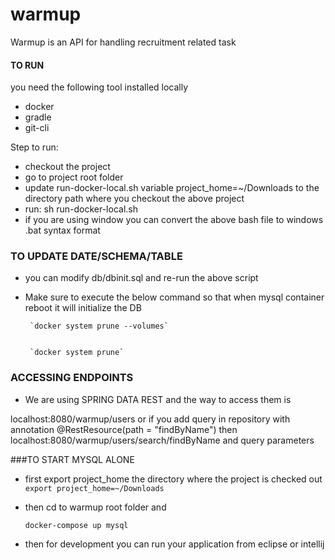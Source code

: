 # warmup 

Warmup is an API for handling recruitment related task

#### TO RUN
you need the following tool installed locally

* docker
* gradle
* git-cli

Step to run:

* checkout the project
* go to project root folder
* update run-docker-local.sh variable
   project_home=~/Downloads to the directory path where you checkout the above project
* run:
   sh run-docker-local.sh
* if you are using window you can convert the above bash file to windows .bat syntax
 format
 
 
 ### TO UPDATE DATE/SCHEMA/TABLE
 * you can modify db/dbinit.sql and re-run the above script
 * Make sure to execute the below command so that when mysql container reboot it will initialize the DB
 
 
 		`docker system prune --volumes`
 	
    		
    	`docker system prune`
    	
  ### ACCESSING ENDPOINTS
  
  * We are using SPRING DATA REST and the way to access them is
  
  localhost:8080/warmup/users or if you add query in repository with annotation @RestResource(path = "findByName")
  then localhost:8080/warmup/users/search/findByName and query parameters
  
  ###TO START MYSQL ALONE
  * first export project_home the directory where the project is checked out
    `export project_home=~/Downloads`
    
  * then cd to warmup root folder and 
  
  	`docker-compose up mysql`
  	
  * then for development you can run your application from eclipse or intellij
  
